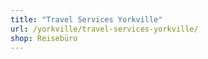 ```yaml
---
title: "Travel Services Yorkville"
url: /yorkville/travel-services-yorkville/
shop: Reisebüro
---
```

